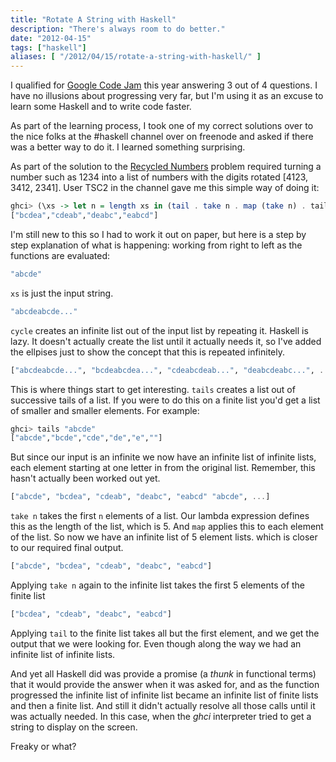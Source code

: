 ```yaml
---
title: "Rotate A String with Haskell"
description: "There's always room to do better."
date: "2012-04-15"
tags: ["haskell"]
aliases: [ "/2012/04/15/rotate-a-string-with-haskell/" ]
---
```


I qualified for [Google Code Jam](http://code.google.com/codejam) this year
answering 3 out of 4 questions. I have no illusions about progressing very far,
but I'm using it as an excuse to learn some Haskell and to write code faster.

As part of the learning process, I took one of my correct solutions over to the
nice folks at the #haskell channel over on freenode and asked if there was a
better way to do it. I learned something surprising.

As part of the solution to the
[Recycled Numbers](http://code.google.com/codejam/contest/1460488/dashboard#s=p2)
problem required turning a number such as 1234 into a list of numbers with the
digits rotated [4123, 3412, 2341]. User TSC2 in the channel gave me this simple
way of doing it:

``` haskell
ghci> (\xs -> let n = length xs in (tail . take n . map (take n) . tails . cycle) xs) "abcde"
["bcdea","cdeab","deabc","eabcd"]
```

I'm still new to this so I had to work it out on paper, but here is a step by
step explanation of what is happening: working from right to left as the
functions are evaluated:

``` haskell
"abcde"
```

`xs` is just the input string.

``` haskell
"abcdeabcde..."
```

`cycle` creates an infinite list out of the input list by repeating it. Haskell
is lazy. It doesn't actually create the list until it actually needs it, so I've
added the ellpises just to show the concept that this is repeated infinitely.

``` haskell
["abcdeabcde...", "bcdeabcdea...", "cdeabcdeab...", "deabcdeabc...", ...]
```

This is where things start to get interesting. `tails` creates a list out of
successive tails of a list. If you were to do this on a finite list you'd get a
list of smaller and smaller elements. For example:

``` haskell
ghci> tails "abcde"
["abcde","bcde","cde","de","e",""]
```

But since our input is an infinite we now have an infinite list of infinite
lists, each element starting at one letter in from the original list. Remember,
this hasn't actually been worked out yet.

``` haskell
["abcde", "bcdea", "cdeab", "deabc", "eabcd" "abcde", ...]
```

`take n` takes the first `n` elements of a list. Our lambda expression defines
this as the length of the list, which is 5. And `map` applies this to each
element of the list. So now we have an infinite list of 5 element lists. which is
closer to our required final output.

``` haskell
["abcde", "bcdea", "cdeab", "deabc", "eabcd"]
```

Applying `take n` again to the infinite list takes the first 5 elements of the
finite list

``` haskell
["bcdea", "cdeab", "deabc", "eabcd"]
```

Applying `tail` to the finite list takes all but the first element, and we get
the output that we were looking for. Even though along the way we had an
infinite list of infinite lists.

And yet all Haskell did was provide a promise (a _thunk_ in functional terms)
that it would provide the answer when it was asked for, and as the function
progressed the infinite list of infinite list became an infinite list of finite
lists and then a finite list. And still it didn't actually resolve all those
calls until it was actually needed. In this case, when the _ghci_ interpreter
tried to get a string to display on the screen.

Freaky or what?
